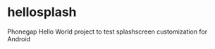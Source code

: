 hellosplash
===========

Phonegap Hello World project to test splashscreen customization for Android
